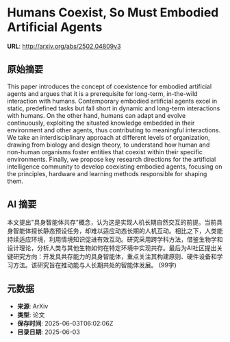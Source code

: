 # Humans Coexist, So Must Embodied Artificial Agents

**URL**: http://arxiv.org/abs/2502.04809v3

## 原始摘要

This paper introduces the concept of coexistence for embodied artificial
agents and argues that it is a prerequisite for long-term, in-the-wild
interaction with humans. Contemporary embodied artificial agents excel in
static, predefined tasks but fall short in dynamic and long-term interactions
with humans. On the other hand, humans can adapt and evolve continuously,
exploiting the situated knowledge embedded in their environment and other
agents, thus contributing to meaningful interactions. We take an
interdisciplinary approach at different levels of organization, drawing from
biology and design theory, to understand how human and non-human organisms
foster entities that coexist within their specific environments. Finally, we
propose key research directions for the artificial intelligence community to
develop coexisting embodied agents, focusing on the principles, hardware and
learning methods responsible for shaping them.


## AI 摘要

本文提出"具身智能体共存"概念，认为这是实现人机长期自然交互的前提。当前具身智能体擅长静态预设任务，却难以适应动态长期的人机互动。相比之下，人类能持续适应环境，利用情境知识促进有效互动。研究采用跨学科方法，借鉴生物学和设计理论，分析人类与其他生物如何在特定环境中实现共存。最后为AI社区提出关键研究方向：开发具共存能力的具身智能体，重点关注其构建原则、硬件设备和学习方法。该研究旨在推动能与人长期共处的智能体发展。 (99字)

## 元数据

- **来源**: ArXiv
- **类型**: 论文
- **保存时间**: 2025-06-03T06:02:06Z
- **目录日期**: 2025-06-03

